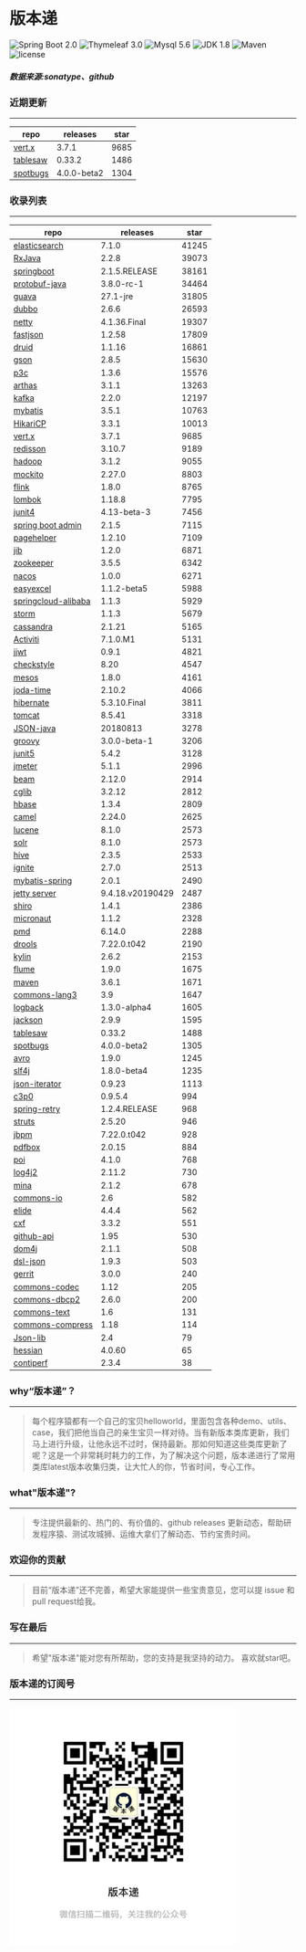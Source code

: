 # 版本递
![Spring Boot 2.0](https://img.shields.io/badge/Spring%20Boot-2.0-brightgreen.svg)
![Thymeleaf 3.0](https://img.shields.io/badge/Thymeleaf-3.0-yellow.svg)
![Mysql 5.6](https://img.shields.io/badge/Mysql-5.6-blue.svg)
![JDK 1.8](https://img.shields.io/badge/JDK-1.8-brightgreen.svg)
![Maven](https://img.shields.io/badge/Maven-3.5.0-yellowgreen.svg)
![license](https://img.shields.io/badge/license-Apache%202-blue.svg)
##### 数据来源:sonatype、github

### 近期更新
---
repo | releases | star
---|---|---
[vert.x](https://github.com/eclipse-vertx/vert.x) | 3.7.1 | 9685
[tablesaw](https://github.com/jtablesaw/tablesaw) | 0.33.2 | 1486
[spotbugs](https://github.com/spotbugs/spotbugs) | 4.0.0-beta2 | 1304

### 收录列表
---
repo | releases | star
---|---|---
[elasticsearch](https://github.com/elastic/elasticsearch) | 7.1.0 | 41245 
[RxJava](https://github.com/ReactiveX/RxJava) | 2.2.8 | 39073 
[springboot](https://github.com/spring-projects/spring-boot) | 2.1.5.RELEASE | 38161 
[protobuf-java](https://github.com/protocolbuffers/protobuf) | 3.8.0-rc-1 | 34464 
[guava](https://github.com/google/guava) | 27.1-jre | 31805 
[dubbo](https://github.com/apache/incubator-dubbo) | 2.6.6 | 26593 
[netty](https://github.com/netty/netty) | 4.1.36.Final | 19307 
[fastjson](https://github.com/alibaba/fastjson) | 1.2.58 | 17809 
[druid](https://github.com/alibaba/druid) | 1.1.16 | 16861 
[gson](https://github.com/google/gson) | 2.8.5 | 15630 
[p3c](https://github.com/alibaba/p3c) | 1.3.6 | 15576 
[arthas](https://github.com/alibaba/arthas) | 3.1.1 | 13263 
[kafka](https://github.com/apache/kafka) | 2.2.0 | 12197 
[mybatis](https://github.com/mybatis/mybatis-3) | 3.5.1 | 10763 
[HikariCP](https://github.com/brettwooldridge/HikariCP) | 3.3.1 | 10013 
[vert.x](https://github.com/eclipse-vertx/vert.x) | 3.7.1 | 9685 
[redisson](https://github.com/redisson/redisson) | 3.10.7 | 9189 
[hadoop](https://github.com/apache/hadoop) | 3.1.2 | 9055 
[mockito](https://github.com/mockito/mockito) | 2.27.0 | 8803 
[flink](https://github.com/apache/flink) | 1.8.0 | 8765 
[lombok](https://github.com/rzwitserloot/lombok) | 1.18.8 | 7795 
[junit4](https://github.com/junit-team/junit4) | 4.13-beta-3 | 7456 
[spring boot admin](https://github.com/codecentric/spring-boot-admin) | 2.1.5 | 7115 
[pagehelper](https://github.com/pagehelper/Mybatis-PageHelper) | 1.2.10 | 7109 
[jib](https://github.com/GoogleContainerTools/jib) | 1.2.0 | 6871 
[zookeeper](https://github.com/apache/zookeeper) | 3.5.5 | 6342 
[nacos](https://github.com/alibaba/nacos) | 1.0.0 | 6271 
[easyexcel](https://github.com/alibaba/easyexcel) | 1.1.2-beta5 | 5988 
[springcloud-alibaba](https://github.com/spring-cloud-incubator/spring-cloud-alibaba) | 1.1.3 | 5929 
[storm](https://github.com/apache/storm) | 1.1.3 | 5679 
[cassandra](https://github.com/apache/cassandra) | 2.1.21 | 5165 
[Activiti](https://github.com/Activiti/Activiti) | 7.1.0.M1 | 5131 
[jjwt](https://github.com/jwtk/jjwt) | 0.9.1 | 4821 
[checkstyle](https://github.com/checkstyle/checkstyle) | 8.20 | 4547 
[mesos](https://github.com/apache/mesos) | 1.8.0 | 4161 
[joda-time](https://github.com/JodaOrg/joda-time) | 2.10.2 | 4066 
[hibernate](https://github.com/hibernate/hibernate-orm) | 5.3.10.Final | 3811 
[tomcat](https://github.com/apache/tomcat) | 8.5.41 | 3318 
[JSON-java](https://github.com/stleary/JSON-java) | 20180813 | 3278 
[groovy](https://github.com/apache/groovy) | 3.0.0-beta-1 | 3206 
[junit5](https://github.com/junit-team/junit5) | 5.4.2 | 3128 
[jmeter](https://github.com/apache/jmeter) | 5.1.1 | 2996 
[beam](https://github.com/apache/beam) | 2.12.0 | 2914 
[cglib](https://github.com/cglib/cglib) | 3.2.12 | 2812 
[hbase](https://github.com/apache/hbase) | 1.3.4 | 2809 
[camel](https://github.com/apache/camel) | 2.24.0 | 2625 
[lucene](https://github.com/apache/lucene-solr) | 8.1.0 | 2573 
[solr](https://github.com/apache/lucene-solr) | 8.1.0 | 2573 
[hive](https://github.com/apache/hive) | 2.3.5 | 2533 
[ignite](https://github.com/apache/ignite) | 2.7.0 | 2513 
[mybatis-spring](https://github.com/mybatis/spring-boot-starter) | 2.0.1 | 2490 
[jetty server](https://github.com/eclipse/jetty.project) | 9.4.18.v20190429 | 2487 
[shiro](https://github.com/apache/shiro) | 1.4.1 | 2386 
[micronaut](https://github.com/micronaut-projects/micronaut-core) | 1.1.2 | 2328 
[pmd](https://github.com/pmd/pmd) | 6.14.0 | 2288 
[drools](https://github.com/kiegroup/drools) | 7.22.0.t042 | 2190 
[kylin](https://github.com/apache/kylin) | 2.6.2 | 2153 
[flume](https://github.com/apache/flume) | 1.9.0 | 1675 
[maven](https://github.com/apache/maven) | 3.6.1 | 1671 
[commons-lang3](https://github.com/apache/commons-lang) | 3.9 | 1647 
[logback](https://github.com/qos-ch/logback) | 1.3.0-alpha4 | 1605 
[jackson](https://github.com/FasterXML/jackson-core) | 2.9.9 | 1595 
[tablesaw](https://github.com/jtablesaw/tablesaw) | 0.33.2 | 1488 
[spotbugs](https://github.com/spotbugs/spotbugs) | 4.0.0-beta2 | 1305 
[avro](https://github.com/apache/avro) | 1.9.0 | 1245 
[slf4j](https://github.com/qos-ch/slf4j) | 1.8.0-beta4 | 1235 
[json-iterator](https://github.com/json-iterator/java) | 0.9.23 | 1113 
[c3p0](https://github.com/swaldman/c3p0) | 0.9.5.4 | 994 
[spring-retry](https://github.com/spring-projects/spring-retry) | 1.2.4.RELEASE | 968 
[struts](https://github.com/apache/struts) | 2.5.20 | 946 
[jbpm](https://github.com/kiegroup/jbpm) | 7.22.0.t042 | 928 
[pdfbox](https://github.com/apache/pdfbox) | 2.0.15 | 884 
[poi](https://github.com/apache/poi) | 4.1.0 | 768 
[log4j2](https://github.com/apache/logging-log4j2) | 2.11.2 | 730 
[mina](https://github.com/apache/mina) | 2.1.2 | 678 
[commons-io](https://github.com/apache/commons-io) | 2.6 | 582 
[elide](https://github.com/yahoo/elide) | 4.4.4 | 562 
[cxf](https://github.com/apache/cxf) | 3.3.2 | 551 
[github-api](https://github.com/kohsuke/github-api) | 1.95 | 530 
[dom4j](https://github.com/dom4j/dom4j) | 2.1.1 | 508 
[dsl-json](https://github.com/ngs-doo/dsl-json) | 1.9.3 | 503 
[gerrit](https://github.com/GerritCodeReview/gerrit) | 3.0.0 | 240 
[commons-codec](https://github.com/apache/commons-codec) | 1.12 | 205 
[commons-dbcp2](https://github.com/apache/commons-dbcp) | 2.6.0 | 200 
[commons-text](https://github.com/apache/commons-text) | 1.6 | 131 
[commons-compress](https://github.com/apache/commons-compress) | 1.18 | 114 
[Json-lib](https://github.com/aalmiray/Json-lib) | 2.4 | 79 
[hessian](https://github.com/ebourg/hessian) | 4.0.60 | 65 
[contiperf](https://github.com/lucaspouzac/contiperf) | 2.3.4 | 38 

### why“版本递”？
--- 
>每个程序猿都有一个自己的宝贝helloworld，里面包含各种demo、utils、case，我们把他当自己的亲生宝贝一样对待。当有新版本类库更新，我们马上进行升级，让他永远不过时，保持最新。那如何知道这些类库更新了呢？这是一个非常耗时耗力的工作，为了解决这个问题，版本递进行了常用类库latest版本收集归类，让大忙人的你，节省时间，专心工作。


### what"版本递"?
---
> 专注提供最新的、热门的、有价值的、github releases 更新动态，帮助研发程序猿、测试攻城狮、运维大拿们了解动态、节约宝贵时间。

### 欢迎你的贡献
---
> 目前“版本递”还不完善，希望大家能提供一些宝贵意见，您可以提 issue 和 pull request给我。


### 写在最后
---
> 希望"版本递"能对您有所帮助，您的支持是我坚持的动力。
> 喜欢就star吧。

### 版本递的订阅号
---
<img src="https://github.com/jartisan2001/latest/blob/master/Image.jpg" width="400" hegiht="400" align=left />